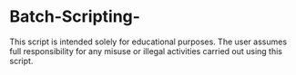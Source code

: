 # Batch-Scripting-

This script is intended solely for educational purposes. The user assumes full responsibility for any misuse or illegal activities carried out using this script.
